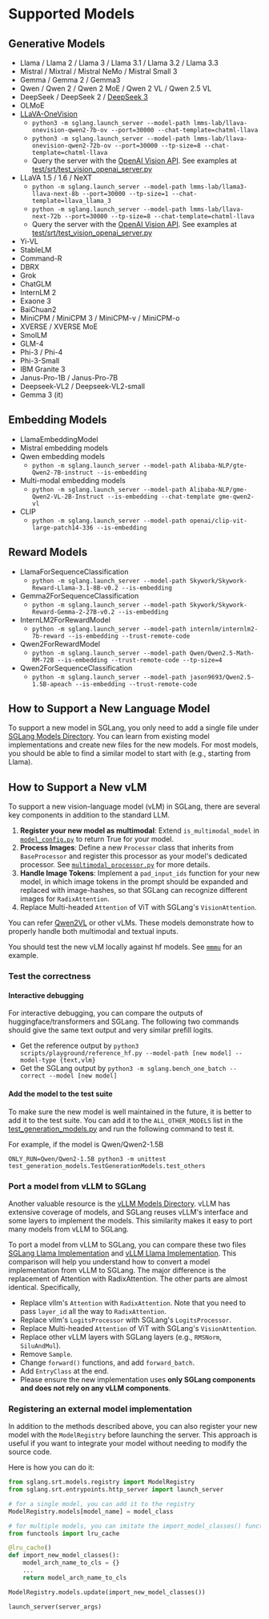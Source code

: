# Supported Models

## Generative Models
- Llama / Llama 2 / Llama 3 / Llama 3.1 / Llama 3.2 / Llama 3.3
- Mistral / Mixtral / Mistral NeMo / Mistral Small 3
- Gemma / Gemma 2 / Gemma3
- Qwen / Qwen 2 / Qwen 2 MoE / Qwen 2 VL / Qwen 2.5 VL
- DeepSeek / DeepSeek 2 / [DeepSeek 3](https://github.com/sgl-project/sglang/tree/main/benchmark/deepseek_v3)
- OLMoE
- [LLaVA-OneVision](https://llava-vl.github.io/blog/2024-08-05-llava-onevision/)
  - `python3 -m sglang.launch_server --model-path lmms-lab/llava-onevision-qwen2-7b-ov --port=30000 --chat-template=chatml-llava`
  - `python3 -m sglang.launch_server --model-path lmms-lab/llava-onevision-qwen2-72b-ov --port=30000 --tp-size=8 --chat-template=chatml-llava`
  - Query the server with the [OpenAI Vision API](https://platform.openai.com/docs/guides/vision). See examples at [test/srt/test_vision_openai_server.py](https://github.com/sgl-project/sglang/blob/main/test/srt/test_vision_openai_server.py)
- LLaVA 1.5 / 1.6 / NeXT
  - `python -m sglang.launch_server --model-path lmms-lab/llama3-llava-next-8b --port=30000 --tp-size=1 --chat-template=llava_llama_3`
  - `python -m sglang.launch_server --model-path lmms-lab/llava-next-72b --port=30000 --tp-size=8 --chat-template=chatml-llava`
  - Query the server with the [OpenAI Vision API](https://platform.openai.com/docs/guides/vision). See examples at [test/srt/test_vision_openai_server.py](https://github.com/sgl-project/sglang/blob/main/test/srt/test_vision_openai_server.py)
- Yi-VL
- StableLM
- Command-R
- DBRX
- Grok
- ChatGLM
- InternLM 2
- Exaone 3
- BaiChuan2
- MiniCPM / MiniCPM 3 / MiniCPM-v / MiniCPM-o
- XVERSE / XVERSE MoE
- SmolLM
- GLM-4
- Phi-3 / Phi-4
- Phi-3-Small
- IBM Granite 3
- Janus-Pro-1B / Janus-Pro-7B
- Deepseek-VL2 / Deepseek-VL2-small
- Gemma 3 (it)

## Embedding Models

- LlamaEmbeddingModel
- Mistral embedding models
- Qwen embedding models
  - `python -m sglang.launch_server --model-path Alibaba-NLP/gte-Qwen2-7B-instruct --is-embedding`
- Multi-modal embedding models
  - `python -m sglang.launch_server --model-path Alibaba-NLP/gme-Qwen2-VL-2B-Instruct --is-embedding --chat-template gme-qwen2-vl`
- CLIP
  - `python -m sglang.launch_server --model-path openai/clip-vit-large-patch14-336 --is-embedding`

## Reward Models

- LlamaForSequenceClassification
  - `python -m sglang.launch_server --model-path Skywork/Skywork-Reward-Llama-3.1-8B-v0.2 --is-embedding`
- Gemma2ForSequenceClassification
  - `python -m sglang.launch_server --model-path Skywork/Skywork-Reward-Gemma-2-27B-v0.2 --is-embedding`
- InternLM2ForRewardModel
  - `python -m sglang.launch_server --model-path internlm/internlm2-7b-reward --is-embedding --trust-remote-code`
- Qwen2ForRewardModel
  - `python -m sglang.launch_server --model-path Qwen/Qwen2.5-Math-RM-72B --is-embedding --trust-remote-code --tp-size=4`
- Qwen2ForSequenceClassification
  - `python -m sglang.launch_server --model-path jason9693/Qwen2.5-1.5B-apeach --is-embedding --trust-remote-code`
## How to Support a New Language Model

To support a new model in SGLang, you only need to add a single file under [SGLang Models Directory](https://github.com/sgl-project/sglang/tree/main/python/sglang/srt/models).
You can learn from existing model implementations and create new files for the new models.
For most models, you should be able to find a similar model to start with (e.g., starting from Llama).

## How to Support a New vLM

To support a new vision-language model (vLM) in SGLang, there are several key components in addition to the standard
LLM.

1. **Register your new model as multimodal**: Extend `is_multimodal_model` in [
   `model_config.py`](https://github.com/sgl-project/sglang/blob/main/python/sglang/srt/configs/model_config.py) to
   return True for your model.
2. **Process Images**: Define a new `Processor` class that inherits from `BaseProcessor` and register this
   processor as your model's dedicated processor. See [
   `multimodal_processor.py`](https://github.com/sgl-project/sglang/blob/main/python/sglang/srt/managers/multimodal_processor.py)
   for more details.
3. **Handle Image Tokens**: Implement a `pad_input_ids` function for your new model, in which image tokens in the prompt
   should be expanded and replaced with image-hashes, so that SGLang can recognize different images for
   `RadixAttention`.
4. Replace Multi-headed `Attention` of ViT with SGLang's `VisionAttention`.

You can refer [Qwen2VL](https://github.com/sgl-project/sglang/blob/main/python/sglang/srt/models/qwen2_vl.py) or other
vLMs. These models demonstrate how to properly handle both multimodal and textual inputs.

You should test the new vLM locally against hf models. See [`mmmu`](https://github.com/sgl-project/sglang/tree/main/benchmark/mmmu) for an example.

### Test the correctness

#### Interactive debugging
For interactive debugging, you can compare the outputs of huggingface/transformers and SGLang.
The following two commands should give the same text output and very similar prefill logits.

- Get the reference output by `python3 scripts/playground/reference_hf.py --model-path [new model] --model-type {text,vlm}`
- Get the SGLang output by `python3 -m sglang.bench_one_batch --correct --model [new model]`

#### Add the model to the test suite
To make sure the new model is well maintained in the future, it is better to add it to the test suite.
You can add it to the `ALL_OTHER_MODELS` list in the [test_generation_models.py](https://github.com/sgl-project/sglang/blob/main/test/srt/models/test_generation_models.py) and run the following command to test it.

For example, if the model is Qwen/Qwen2-1.5B
```
ONLY_RUN=Qwen/Qwen2-1.5B python3 -m unittest test_generation_models.TestGenerationModels.test_others
```

### Port a model from vLLM to SGLang
Another valuable resource is the [vLLM Models Directory](https://github.com/vllm-project/vllm/tree/main/vllm/model_executor/models). vLLM has extensive coverage of models, and SGLang reuses vLLM's interface and some layers to implement the models. This similarity makes it easy to port many models from vLLM to SGLang.

To port a model from vLLM to SGLang, you can compare these two files [SGLang Llama Implementation](https://github.com/sgl-project/sglang/blob/main/python/sglang/srt/models/llama.py) and [vLLM Llama Implementation](https://github.com/vllm-project/vllm/blob/main/vllm/model_executor/models/llama.py). This comparison will help you understand how to convert a model implementation from vLLM to SGLang. The major difference is the replacement of Attention with RadixAttention. The other parts are almost identical. Specifically,
  - Replace vllm's `Attention` with `RadixAttention`. Note that you need to pass `layer_id` all the way to `RadixAttention`.
  - Replace vllm's `LogitsProcessor` with SGLang's `LogitsProcessor`.
  - Replace Multi-headed `Attention` of ViT with SGLang's `VisionAttention`.
  - Replace other vLLM layers with SGLang layers (e.g., `RMSNorm`, `SiluAndMul`).
  - Remove `Sample`.
  - Change `forward()` functions, and add `forward_batch`.
  - Add `EntryClass` at the end.
  - Please ensure the new implementation uses **only SGLang components and does not rely on any vLLM components**.

### Registering an external model implementation

In addition to the methods described above, you can also register your new model with the `ModelRegistry` before launching the server. This approach is useful if you want to integrate your model without needing to modify the source code.

Here is how you can do it:

```python
from sglang.srt.models.registry import ModelRegistry
from sglang.srt.entrypoints.http_server import launch_server

# for a single model, you can add it to the registry
ModelRegistry.models[model_name] = model_class

# for multiple models, you can imitate the import_model_classes() function in sglang/srt/models/registry.py
from functools import lru_cache

@lru_cache()
def import_new_model_classes():
    model_arch_name_to_cls = {}
    ...
    return model_arch_name_to_cls

ModelRegistry.models.update(import_new_model_classes())

launch_server(server_args)
```
